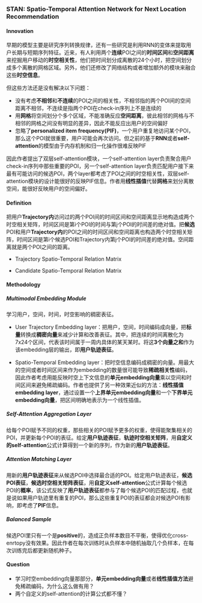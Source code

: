 ### STAN: Spatio-Temporal Attention Network for Next Location Recommendation
#### Innovation
早期的模型主要是研究序列转换规律，还有一些研究是利用RNN的变体来提取用户长期与短期序列特征。近来，有人利用两个**连续**POI之间的**时间区间**和**空间距离**来挖掘用户移动的**时空相关性**，他们把时间划分成离散的24个小时，把空间划分成多个离散的网格区域。另外，他们还修改了网络结构或者增加额外的模块来融合这些**时空信息**。

但这些方法还是没有解决以下问题：

* 没有考虑**不相邻**和**不连续**的POI之间的相关性，不相邻指的两个POI间的空间距离不相邻，不连续是指两个POI在check-in序列上不是连续的
* 用**网格**将空间划分个多个区域，不能准确反应**空间距离**，彼此相邻的网格与不相邻的网格之间没有明显的差异，因此不能反应出用户的空间偏好
* 忽略了**personalized item frequency(PIF)**，一个用户重复地访问某个POI，那么这个POI就很重要，用户可能会再次访问。但之前的基于**RNN**或者**self-attention**的模型由于内存机制和归一化操作很难反映PIF

因此作者提出了双层self-attention模块，一个self-attention layer负责聚合用户check-in序列中那些重要的POI，另一个self-attention layer负责匹配用户接下来最有可能访问的候选POI，两个layer都考虑了POI之间的时空相关性，双层self-attention模块的设计能很好的反映PIF信息。作者用**线性插值**代替**网格**来划分离散空间，能很好反映用户的空间偏好。
#### Definition
把用户**Trajectory内**访问过的两个POI间的时间区间和空间距离显示地构造成两个时空相关矩阵，时间区间是第i个POI的时间与第j个POI的时间差的绝对值。把**候选**POI和用户**Trajectory内**的POI之间的时间区间和空间距离也构造两个时空相关矩阵，时间区间是第i个候选POI和Trajectory内第j个POI的时间差的绝对值。空间距离就是两个POI之间的距离。

* Trajectory Spatio-Temporal Relation Matrix

* Candidate Spatio-Temporal Relation Matrix


#### Methodology
##### Multimodal Embedding Module
学习用户，空间，时间，时空影响的稠密表征。

* User Trajectory Embedding layer：把用户，空间，时间编码成向量，把**标量**转换成**稠密向量**来减少计算和改善表征。其中，把连续的时间离散化为7x24个区间，代表该时间属于一周内具体的某天某时。将这**3个向量之和**作为该embedding层的输出，即**用户轨迹表征**。

* Spatio-Temporal Embedding layer：把时空信息编码成稠密的向量。用最大的空间或者时间区间来作为embedding的数量很可能导致**稀疏相关性**编码，因此作者考虑用能反映时空上下文信息的**单元embedding向量**乘以空间和时间区间来避免稀疏编码。作者也提供了另一种效果近似的方法：**线性插值embedding layer**，通过设置一个**上界单元embedding向量**和一个**下界单元embedding向量**，把区间明确地表示为一个线性插值。


##### Self-Attention Aggregation Layer
给每个POI赋予不同的权重，那些相关的POI赋予更多的权重，使得能聚集相关的POI，并更新每个POI的表征。给定**用户轨迹表征**，**轨迹时空相关矩阵**，用**自定义的self-attention**公式计算得到一个新的序列，作为新的**用户轨迹表征**。

##### Attention Matching Layer
用新的**用户轨迹表征**来从候选POI中选择最合适的POI。给定用户轨迹表征，**候选POI表征**，**候选时空相关矩阵表征**，用**自定义self-attention**公式计算每个候选POI的**概率**，该公式反映了**用户轨迹表征**都参与了每个候选POI的匹配过程，也就是说如果用户轨迹里有重复的POI，那么这些重复POI的表征都会对候选POI有影响，即考虑了**PIF**信息。

##### Balanced Sample
候选POI里只有一个是**positive**的，造成正负样本数目不平衡，使得优化cross-enrtopy没有效果。因此作者在每次训练时从负样本中随机抽取几个负样本，在每次训练完后都更新随机种子。

#### Question
* 学习时空embedding向量那部分，**单元embedding向量**或者**线性插值方法**避免稀疏编码，为什么这么做有用？
* 两个自定义的self-attention的计算公式都不懂？
